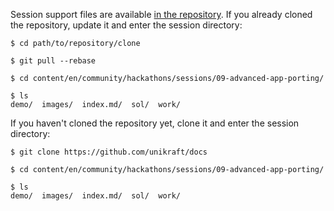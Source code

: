 Session support files are available [in the repository](https://github.com/unikraft/docs).
If you already cloned the repository, update it and enter the session directory:


```
$ cd path/to/repository/clone

$ git pull --rebase

$ cd content/en/community/hackathons/sessions/09-advanced-app-porting/

$ ls
demo/  images/  index.md/  sol/  work/
```

If you haven't cloned the repository yet, clone it and enter the session directory:


```
$ git clone https://github.com/unikraft/docs

$ cd content/en/community/hackathons/sessions/09-advanced-app-porting/

$ ls
demo/  images/  index.md/  sol/  work/
```
